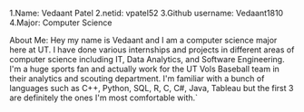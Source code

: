 1.Name: Vedaant Patel
2.netid: vpatel52
3.Github username: Vedaant1810
4.Major: Computer Science

About Me:
Hey my name is Vedaant and I am a computer science major here at UT. I have done various internships and projects in different areas of computer science including IT, Data Analytics, and Software Engineering. I'm a huge sports fan and actually work for the UT Vols Baseball team in their analytics and scouting department. I'm familiar with a bunch of languages such as C++, Python, SQL, R, C, C#, Java, Tableau but the first 3 are definitely the ones I'm most comfortable with.`
